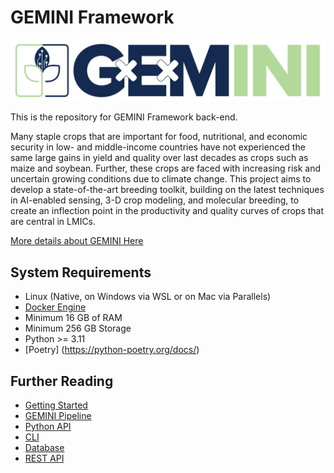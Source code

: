 # GEMINI Framework

![GEMINI Logo](assets/logo_large.png "GEMINI Project")

This is the repository for GEMINI Framework back-end.

Many staple crops that are important for food, nutritional, and economic security in low- and middle-income countries have not experienced the same large gains in yield and quality over last decades as crops such as maize and soybean. Further, these crops are faced with increasing risk and uncertain growing conditions due to climate change. This project aims to develop a state-of-the-art breeding toolkit, building on the latest techniques in AI-enabled sensing, 3-D crop modeling, and molecular breeding, to create an inflection point in the productivity and quality curves of crops that are central in LMICs.

[More details about GEMINI Here](https://projectgemini.ucdavis.edu/)

## System Requirements

- Linux (Native, on Windows via WSL or on Mac via Parallels)
- [Docker Engine](https://docs.docker.com/engine/install/)
- Minimum 16 GB of RAM
- Minimum 256 GB Storage
- Python >= 3.11
- [Poetry] (https://python-poetry.org/docs/)

## Further Reading

- [Getting Started](getting_started.md)
- [GEMINI Pipeline](pipeline/overview.md)
- [Python API](api/overview.md)
- [CLI](cli.md)
- [Database](database/schema.md)
- [REST API](rest_api/overview.md)
